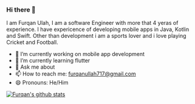 ### Hi there 👋
I am Furqan Ulah, I am a software Engineer with more that 4 yeras of experience. I have expericence of developing mobile apps in Java, Kotlin and Swift. Other than development i am a sports lover and i love playing Cricket and Football. 

- 🔭 I’m currently working on mobile app development
- 🌱 I’m currently learning flutter
- 💬 Ask me about 
- 📫 How to reach me: furqanullah717@gmail.com
- 😄 Pronouns: He/Him

[![Furqan's github stats](https://github-readme-stats.vercel.app/api?username=furqanullah717&show_icons=true&line_height=21&show_icons=true&theme=vue&count_private=true)](https://github.com/furqanullah717/)
